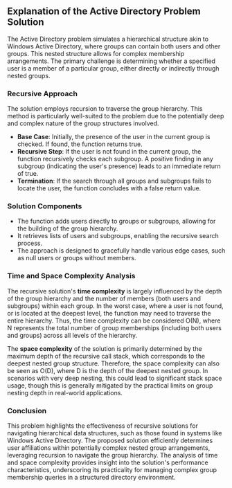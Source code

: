 ## Explanation of the Active Directory Problem Solution

The Active Directory problem simulates a hierarchical structure akin to Windows Active Directory, where groups can contain both users and other groups. This nested structure allows for complex membership arrangements. The primary challenge is determining whether a specified user is a member of a particular group, either directly or indirectly through nested groups.

### Recursive Approach

The solution employs recursion to traverse the group hierarchy. This method is particularly well-suited to the problem due to the potentially deep and complex nature of the group structures involved.

- **Base Case**: Initially, the presence of the user in the current group is checked. If found, the function returns true.
- **Recursive Step**: If the user is not found in the current group, the function recursively checks each subgroup. A positive finding in any subgroup (indicating the user's presence) leads to an immediate return of true.
- **Termination**: If the search through all groups and subgroups fails to locate the user, the function concludes with a false return value.

### Solution Components

- The function adds users directly to groups or subgroups, allowing for the building of the group hierarchy.
- It retrieves lists of users and subgroups, enabling the recursive search process.
- The approach is designed to gracefully handle various edge cases, such as null users or groups without members.

### Time and Space Complexity Analysis

The recursive solution's **time complexity** is largely influenced by the depth of the group hierarchy and the number of members (both users and subgroups) within each group. In the worst case, where a user is not found, or is located at the deepest level, the function may need to traverse the entire hierarchy. Thus, the time complexity can be considered O(N), where N represents the total number of group memberships (including both users and groups) across all levels of the hierarchy.

The **space complexity** of the solution is primarily determined by the maximum depth of the recursive call stack, which corresponds to the deepest nested group structure. Therefore, the space complexity can also be seen as O(D), where D is the depth of the deepest nested group. In scenarios with very deep nesting, this could lead to significant stack space usage, though this is generally mitigated by the practical limits on group nesting depth in real-world applications.

### Conclusion

This problem highlights the effectiveness of recursive solutions for navigating hierarchical data structures, such as those found in systems like Windows Active Directory. The proposed solution efficiently determines user affiliations within potentially complex nested group arrangements, leveraging recursion to navigate the group hierarchy. The analysis of time and space complexity provides insight into the solution's performance characteristics, underscoring its practicality for managing complex group membership queries in a structured directory environment.